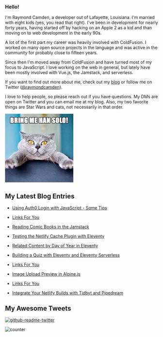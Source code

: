 ### Hello!

I'm Raymond Camden, a developer out of Lafayette, Louisiana. I'm married with eight kids (yes, you read that right). I've been in development for nearly forty years, having started off by hacking on an Apple 2 as a kid and than moving on to web development in the early 90s.

A lot of the first part my career was heavily involved with ColdFusion. I worked on many open source projects in the language and was active in the community for probably close to fifteen years. 

Since then I'm moved away from ColdFusion and have turned most of my focus to JavaScript. I love working on the web in general, but lately have been mostly involved with Vue.js, the Jamstack, and serverless. 

If you want to find out more about me, check out my [blog](https://www.raymondcamden.com) or follow me on Twitter ([@raymondcamden](https://twitter.com/raymondcamden)). 

I love to help people, so please reach out if you have questions. My DMs are open on Twitter and you can email me at my blog. Also, my two favorite things are Star Wars and cats, not necessarily in that order.

![Star Wars cat](https://raw.githubusercontent.com/cfjedimaster/cfjedimaster/master/cat.jpg)

<!-- RSS -->
## My Latest Blog Entries

* [Using Auth0 Login with JavaScript - Some Tips](https://www.raymondcamden.com/2022/07/11/using-auth0-login-with-javascript-some-tips)

* [Links For You](https://www.raymondcamden.com/2022/07/03/links-for-you)

* [Reading Comic Books in the Jamstack](https://www.raymondcamden.com/2022/07/01/reading-comic-books-in-the-jamstack)

* [Testing the Netlify Cache Plugin with Eleventy](https://www.raymondcamden.com/2022/06/26/testing-the-netlify-cache-plugin-with-eleventy)

* [Related Content by Day of Year in Eleventy](https://www.raymondcamden.com/2022/06/23/related-content-by-day-of-year-in-eleventy)

* [Building a Quiz with Eleventy and Eleventy Serverless](https://www.raymondcamden.com/2022/06/18/building-a-quiz-with-eleventy-and-eleventy-serverless)

* [Links For You](https://www.raymondcamden.com/2022/06/14/links-for-you)

* [Image Upload Preview in Alpine.js](https://www.raymondcamden.com/2022/06/03/image-upload-preview-in-alpinejs)

* [Links For You](https://www.raymondcamden.com/2022/05/29/links-for-you)

* [Integrate Your Netlify Builds with Tidbyt and Pipedream](https://www.raymondcamden.com/2022/05/26/integrate-your-netlify-builds-with-tidbyt-and-pipedream)

<!-- ENDRSS -->

## My Awesome Tweets 

[![github-readme-twitter](https://github-readme-twitter.gazf.vercel.app/api?id=raymondcamden&layout=wide)](https://github.com/gazf/github-readme-twitter)

![counter](https://enzy20r2pibx5pb.m.pipedream.net)
